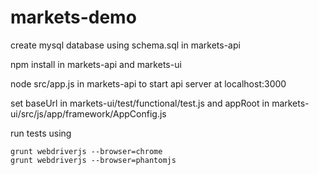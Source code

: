 markets-demo
============

create mysql database using schema.sql in markets-api

npm install in markets-api and markets-ui

node src/app.js in markets-api to start api server at localhost:3000

set baseUrl in markets-ui/test/functional/test.js and appRoot in markets-ui/src/js/app/framework/AppConfig.js

run tests using

    grunt webdriverjs --browser=chrome
    grunt webdriverjs --browser=phantomjs